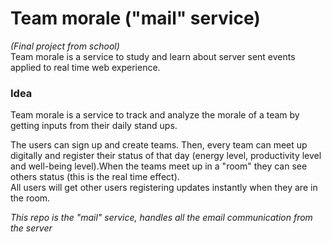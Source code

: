 # Team morale ("mail" service)
_(Final project from school)_  
Team morale is a service to study and learn about server sent events applied to real time web experience.

### Idea
Team morale is a service to track and analyze the morale of a team by getting inputs from their daily stand ups.

The users can sign up and create teams. Then, every team can meet up digitally and register their status of that day (energy level, productivity level and well-being level).When the teams meet up in a "room" they can see others status (this is the real time effect).   
All users will get other users registering updates instantly when they are in the room.

_This repo is the "mail" service, handles all the email communication from the server_
